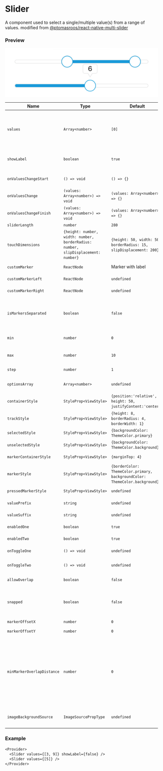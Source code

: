 # Slider

A component used to select a single/multiple value(s) from a range of values.
modified from [@ptomasroos/react-native-multi-slider](https://github.com/ptomasroos/react-native-multi-slider)

### Preview

![slider_preview](../assets/slider_preview.png)

| Name                       | Type                                                                              | Default                                                                     | Description                                                                                                                                                                                                                  |
| -------------------------- | --------------------------------------------------------------------------------- | --------------------------------------------------------------------------- | ---------------------------------------------------------------------------------------------------------------------------------------------------------------------------------------------------------------------------- |
| `values`                   | `Array<number>`                                                                   | `[0]`                                                                       | Values for the slider. When values length > 1, it becomes multislider. Maximum 2 markers.                                                                                                                                    |
| `showLabel`                | `boolean`                                                                         | `true`                                                                      | Boolean whether slider should display label on marker pressed.                                                                                                                                                               |
| `onValuesChangeStart`      | `() => void`                                                                      | `() => {}`                                                                  | Callback when the value starts changing.                                                                                                                                                                                     |
| `onValuesChange`           | `(values: Array<number>) => void`                                                 | `(values: Array<number>) => {}`                                             | Callback when the value changes.                                                                                                                                                                                             |
| `onValuesChangeFinish`     | `(values: Array<number>) => void`                                                 | `(values: Array<number>) => {}`                                             | Callback when the value stops changing.                                                                                                                                                                                      |
| `sliderLength`             | `number`                                                                          | `280`                                                                       | Length of the slider.                                                                                                                                                                                                        |
| `touchDimensions`          | `{height: number, width: number, borderRadius: number, slipDisplacement: number}` | `{height: 50, width: 50, borderRadius: 15, slipDisplacement: 200}`          | Area to be touched, should enclose the whole marker. Will be automatically centered and contain the marker.                                                                                                                  |
| `customMarker`             | `ReactNode`                                                                       | Marker with label                                                           | Component used for the marker.                                                                                                                                                                                               |
| `customMarkerLeft`         | `ReactNode`                                                                       | `undefined`                                                                 | Component used for the left marker.                                                                                                                                                                                          |
| `customMarkerRight`        | `ReactNode`                                                                       | `undefined`                                                                 | Component used for the right marker.                                                                                                                                                                                         |
| `isMarkersSeparated`       | `boolean`                                                                         | `false`                                                                     | In order to make different styles on markers you can set isMarkersSeparated to true                                                                                                                                          |
| `min`                      | `number`                                                                          | `0`                                                                         | Minimum value available in the slider.                                                                                                                                                                                       |
| `max`                      | `number`                                                                          | `10`                                                                        | Maximum value available in the slider.                                                                                                                                                                                       |
| `step`                     | `number`                                                                          | `1`                                                                         | Step value of the slider.                                                                                                                                                                                                    |
| `optionsArray`             | `Array<number>`                                                                   | `undefined`                                                                 | Possible values of the slider. Ignores min and max.                                                                                                                                                                          |
| `containerStyle`           | `StyleProp<ViewStyle>`                                                            | `{position:'relative', height: 50, justifyContent:'center'}`                | Style for the container.                                                                                                                                                                                                     |
| `trackStyle`               | `StyleProp<ViewStyle>`                                                            | `{height: 8, borderRadius: 4, borderWidth: 1}`                              | Style for the track.                                                                                                                                                                                                         |
| `selectedStyle`            | `StyleProp<ViewStyle>`                                                            | `{backgroundColor: ThemeColor.primary}`                                     | Style for the selected track.                                                                                                                                                                                                |
| `unselectedStyle`          | `StyleProp<ViewStyle>`                                                            | `{backgroundColor: ThemeColor.background}`                                  | Style for the unselected track.                                                                                                                                                                                              |
| `markerContainerStyle`     | `StyleProp<ViewStyle>`                                                            | `{marginTop: 4}`                                                            | Style for the marker container.                                                                                                                                                                                              |
| `markerStyle`              | `StyleProp<ViewStyle>`                                                            | `{borderColor: ThemeColor.primary, backgroundColor: ThemeColor.background}` | Style for the marker.                                                                                                                                                                                                        |
| `pressedMarkerStyle`       | `StyleProp<ViewStyle>`                                                            | `undefined`                                                                 | Style for the pressed marker                                                                                                                                                                                                 |
| `valuePrefix`              | `string`                                                                          | `undefined`                                                                 | Prefix added to the value.                                                                                                                                                                                                   |
| `valueSuffix`              | `string`                                                                          | `undefined`                                                                 | Suffix added to the value                                                                                                                                                                                                    |
| `enabledOne`               | `boolean`                                                                         | `true`                                                                      | Enables the first marker                                                                                                                                                                                                     |
| `enabledTwo`               | `boolean`                                                                         | `true`                                                                      | Enables the second marker                                                                                                                                                                                                    |
| `onToggleOne`              | `() => void`                                                                      | `undefined`                                                                 | Callback when first marker toggles                                                                                                                                                                                           |
| `onToggleTwo`              | `() => void`                                                                      | `undefined`                                                                 | Callback when second marker toggles                                                                                                                                                                                          |
| `allowOverlap`             | `boolean`                                                                         | `false`                                                                     | Allow the overlap within the markers                                                                                                                                                                                         |
| `snapped`                  | `boolean`                                                                         | `false`                                                                     | Use this when you want a fixed position for your markers, this will split the slider in N specific positions                                                                                                                 |
| `markerOffsetX`            | `number`                                                                          | `0`                                                                         | Offset first marker                                                                                                                                                                                                          |
| `markerOffsetY`            | `number`                                                                          | `0`                                                                         | Offset second marker                                                                                                                                                                                                         |
| `minMarkerOverlapDistance` | `number`                                                                          | `0`                                                                         | If this is > 0 and `allowOverlap` is false, this value will determine the closest two markers can come to each other. This can be used for cases where you have two markers large cursors and you don't want them to overlap |
| `imageBackgroundSource`    | `ImageSourcePropType`                                                             | `undefined`                                                                 | Specifies the source as required by ImageBackground                                                                                                                                                                          |

### Example

```tsx
<Provider>
  <Slider values={[3, 9]} showLabel={false} />
  <Slider values={[5]} />
</Provider>
```
